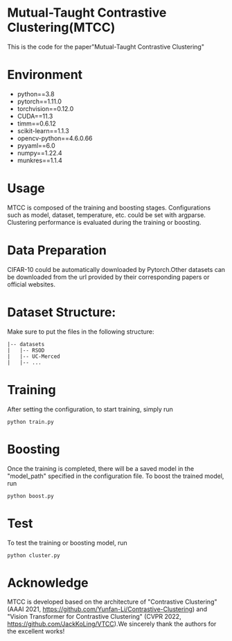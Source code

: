 # Mutual-Taught Contrastive Clustering(MTCC)
This is the code for the paper"Mutual-Taught Contrastive Clustering"

# Environment
- python==3.8
- pytorch==1.11.0
- torchvision==0.12.0
- CUDA==11.3
- timm==0.6.12
- scikit-learn==1.1.3
- opencv-python==4.6.0.66
- pyyaml==6.0
- numpy==1.22.4
- munkres==1.1.4
# Usage
MTCC is composed of the training and boosting stages. Configurations such as model, dataset, temperature, etc. could be set with argparse. Clustering performance is evaluated during the training or boosting.
# Data Preparation
CIFAR-10 could be automatically downloaded by Pytorch.Other datasets can be downloaded from the url provided by their corresponding papers or official websites.
# Dataset Structure:
Make sure to put the files in the following structure:
```
|-- datasets
|   |-- RSOD
|   |-- UC-Merced
|   |-- ...
```
# Training
After setting the configuration, to start training, simply run
```
python train.py 
```
# Boosting
Once the training is completed, there will be a saved model in the "model_path" specified in the configuration file. To boost the trained model, run
```
python boost.py 
```
# Test
To test the training or boosting model, run
```
python cluster.py 
```
# Acknowledge
MTCC is developed based on the architecture of "Contrastive Clustering" (AAAI 2021, https://github.com/Yunfan-Li/Contrastive-Clustering) and "Vision Transformer for Contrastive Clustering" (CVPR 2022, https://github.com/JackKoLing/VTCC).We sincerely thank the authors for the excellent works!
